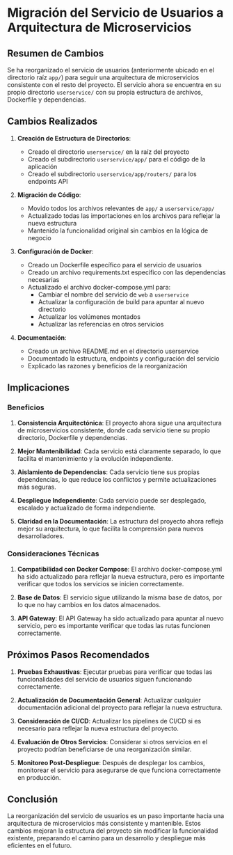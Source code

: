 # Migración del Servicio de Usuarios a Arquitectura de Microservicios

## Resumen de Cambios

Se ha reorganizado el servicio de usuarios (anteriormente ubicado en el directorio raíz `app/`) para seguir una arquitectura de microservicios consistente con el resto del proyecto. El servicio ahora se encuentra en su propio directorio `userservice/` con su propia estructura de archivos, Dockerfile y dependencias.

## Cambios Realizados

1. **Creación de Estructura de Directorios**:
   - Creado el directorio `userservice/` en la raíz del proyecto
   - Creado el subdirectorio `userservice/app/` para el código de la aplicación
   - Creado el subdirectorio `userservice/app/routers/` para los endpoints API

2. **Migración de Código**:
   - Movido todos los archivos relevantes de `app/` a `userservice/app/`
   - Actualizado todas las importaciones en los archivos para reflejar la nueva estructura
   - Mantenido la funcionalidad original sin cambios en la lógica de negocio

3. **Configuración de Docker**:
   - Creado un Dockerfile específico para el servicio de usuarios
   - Creado un archivo requirements.txt específico con las dependencias necesarias
   - Actualizado el archivo docker-compose.yml para:
     - Cambiar el nombre del servicio de `web` a `userservice`
     - Actualizar la configuración de build para apuntar al nuevo directorio
     - Actualizar los volúmenes montados
     - Actualizar las referencias en otros servicios

4. **Documentación**:
   - Creado un archivo README.md en el directorio userservice
   - Documentado la estructura, endpoints y configuración del servicio
   - Explicado las razones y beneficios de la reorganización

## Implicaciones

### Beneficios

1. **Consistencia Arquitectónica**: El proyecto ahora sigue una arquitectura de microservicios consistente, donde cada servicio tiene su propio directorio, Dockerfile y dependencias.

2. **Mejor Mantenibilidad**: Cada servicio está claramente separado, lo que facilita el mantenimiento y la evolución independiente.

3. **Aislamiento de Dependencias**: Cada servicio tiene sus propias dependencias, lo que reduce los conflictos y permite actualizaciones más seguras.

4. **Despliegue Independiente**: Cada servicio puede ser desplegado, escalado y actualizado de forma independiente.

5. **Claridad en la Documentación**: La estructura del proyecto ahora refleja mejor su arquitectura, lo que facilita la comprensión para nuevos desarrolladores.

### Consideraciones Técnicas

1. **Compatibilidad con Docker Compose**: El archivo docker-compose.yml ha sido actualizado para reflejar la nueva estructura, pero es importante verificar que todos los servicios se inicien correctamente.

2. **Base de Datos**: El servicio sigue utilizando la misma base de datos, por lo que no hay cambios en los datos almacenados.

3. **API Gateway**: El API Gateway ha sido actualizado para apuntar al nuevo servicio, pero es importante verificar que todas las rutas funcionen correctamente.

## Próximos Pasos Recomendados

1. **Pruebas Exhaustivas**: Ejecutar pruebas para verificar que todas las funcionalidades del servicio de usuarios siguen funcionando correctamente.

2. **Actualización de Documentación General**: Actualizar cualquier documentación adicional del proyecto para reflejar la nueva estructura.

3. **Consideración de CI/CD**: Actualizar los pipelines de CI/CD si es necesario para reflejar la nueva estructura del proyecto.

4. **Evaluación de Otros Servicios**: Considerar si otros servicios en el proyecto podrían beneficiarse de una reorganización similar.

5. **Monitoreo Post-Despliegue**: Después de desplegar los cambios, monitorear el servicio para asegurarse de que funciona correctamente en producción.

## Conclusión

La reorganización del servicio de usuarios es un paso importante hacia una arquitectura de microservicios más consistente y mantenible. Estos cambios mejoran la estructura del proyecto sin modificar la funcionalidad existente, preparando el camino para un desarrollo y despliegue más eficientes en el futuro.